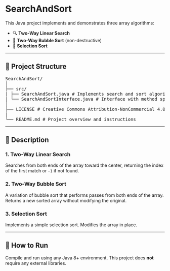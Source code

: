 # SearchAndSort

This Java project implements and demonstrates three array algorithms:

- 🔍 **Two-Way Linear Search**
- 🔁 **Two-Way Bubble Sort** (non-destructive)
- 🎁 **Selection Sort**

---

## 📁 Project Structure

<pre>
SearchAndSort/
│
├── src/
| ├── SearchAndSort.java # Implements search and sort algorithms with main() method
| └── SearchAndSortInterface.java # Interface with method specifications
│
├── LICENSE # Creative Commons Attribution-NonCommercial 4.0 International
|
└── README.md # Project overview and instructions
</pre>

---

## 📜 Description

### 1. Two-Way Linear Search  
Searches from both ends of the array toward the center, returning the index of the first match or `-1` if not found.

### 2. Two-Way Bubble Sort  
A variation of bubble sort that performs passes from both ends of the array. Returns a new sorted array without modifying the original.

### 3. Selection Sort
Implements a simple selection sort. Modifies the array in place.

---

## 🚀 How to Run

Compile and run using any Java 8+ environment. This project does **not** require any external libraries.

```bash
